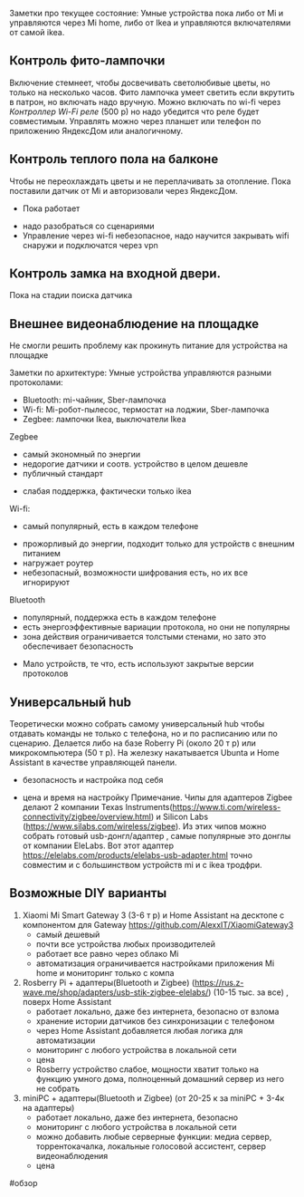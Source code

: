 Заметки про текущее состояние: Умные устройства пока либо от Mi и управляются через Mi home, либо от Ikea и управляются включателями от самой ikea.

## Контроль фито-лампочки
Включение стемнеет, чтобы досвечивать светолюбивые цветы, но только на несколько часов. Фито лампочка умеет светить если вкрутить в патрон, но включать надо вручную.  Можно включать по wi-fi через  *Контроллер Wi-Fi реле* (500 р) но надо убедится что реле будет совместимым. Управлять можно через планшет или телефон по приложению ЯндексДом или аналогичному.

## Контроль теплого пола на балконе
Чтобы не переохлаждать цветы и не переплачивать за отопление. Пока поставили датчик от Mi и авторизовали через ЯндексДом. 
+ Пока работает 
-  надо разобраться со сценариями
-  Управление через wi-fi небезопасное, надо научится закрывать wifi снаружи и подключатся через vpn

## Контроль замка на входной двери. 
Пока на стадии поиска датчика

## Внешнее видеонаблюдение на площадке
Не смогли решить проблему как прокинуть питание для устройства на площадке


Заметки по архитектуре:
Умные устройства управляются разными протоколами:
- Bluetooth: mi-чайник, Sber-лампочка
- Wi-fi: Mi-робот-пылесос, термостат на лоджии, Sber-лампочка
- Zegbee: лампочки Ikea, выключатели Ikea

Zegbee 
+ самый экономный по энергии
+ недорогие датчики и соотв. устройство в целом дешевле
+ публичный стандарт
-  слабая поддержка, фактически только ikea

Wi-fi:
+ самый популярный, есть в каждом телефоне
- прожорливый до энергии, подходит только для устройств с внешним питанием
- нагружает роутер
- небезопасный, возможности шифрования есть, но их все игнорируют

Bluetooth
+ популярный, поддержка есть в каждом телефоне
+ есть энергоэффективные вариации протокола, но они не популярны
+ зона действия ограничивается толстыми стенами, но зато это обеспечивает безопасность
- Мало устройств, те что, есть используют закрытые версии протоколов

## Универсальный hub
Теоретически можно собрать самому универсальный hub чтобы отдавать команды не только с телефона, но и по расписанию или по сценарию. Делается либо на базе Roberry Pi (около 20 т р)  или микрокомпьютера (50 т р). На железку накатывается Ubunta и Home Assistant в качестве управляющей панели. 
+ безопасность и настройка под себя
- цена и время на настройку
Примечание. Чипы для адаптеров Zigbee делают 2 компании Texas Instruments(https://www.ti.com/wireless-connectivity/zigbee/overview.html) и Silicon Labs (https://www.silabs.com/wireless/zigbee). Из этих чипов можно собрать готовый usb-донгл/адаптер , самые популярные это донглы от компании EleLabs. Вот этот адаптер https://elelabs.com/products/elelabs-usb-adapter.html  точно совместим и с большинством устройств mi и с ikea тродфри.   


## Возможные DIY варианты 

1. Xiaomi Mi Smart Gateway 3 (3-6 т р) и Home Assistant на десктопе с компонентом для Gateway https://github.com/AlexxIT/XiaomiGateway3
	+ самый дешевый
	+ почти все устройства любых производителей
	-  работает все равно через облако Mi
	- автоматизация ограничивается настройками приложения Mi home и мониторинг только с компа
1. Rosberry Pi + адаптеры(Bluetooth и Zigbee) (https://rus.z-wave.me/shop/adapters/usb-stik-zigbee-elelabs/) (10-15 тыс. за все) , поверх Home Assistant
	+ работает локально, даже без интернета, безопасно от взлома
	+ хранение истории датчиков без синхронизации с телефоном
	+ через Home Assistant добавляется любая логика для автоматизации
	+ мониторинг с любого устройства в локальной сети
	- цена
	- Rosberry устройство слабое, мощности хватит только на функцию умного дома, полноценный домашний сервер из него не собрать
2. miniPC + адаптеры(Bluetooth и Zigbee) (от 20-25 к за miniPC + 3-4к на адаптеры)
	+ работает локально, даже без интернета, безопасно
	+ мониторинг с любого устройства в локальной сети
	+ можно добавить любые серверные функции: медиа сервер, торрентокачалка, локальные голосовой ассистент, сервер видеонаблюдения
	- цена

#обзор 










